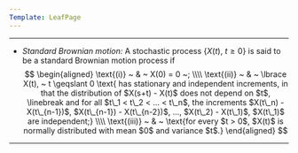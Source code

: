 ```yaml
---
Template: LeafPage
---
```


---

 - *Standard Brownian motion:* A stochastic process $\lbrace X(t), ~ t \geqslant 0 \rbrace$ is said to be a standard Brownian motion process if
 $$ \begin{aligned}
 \text{(i)} ~ & ~ X(0) = 0 ~; \\\\
 \text{(ii)} ~ & ~ \lbrace X(t), ~ t \geqslant 0 \text{ has stationary and independent increments, in that the distribution of $X(s+t) - X(t)$ does not depend on $t$, \linebreak
 and for all $t\_1 < t\_2 < ... < t\_n$, the increments $X(t\_n) - X(t\_{n-1})$, $X(t\_{n-1}) - X(t\_{n-2})$, ..., $X(t\_2) - X(t\_1)$, $X(t\_1)$ are independent;} \\\\
 \text{(iii)} ~ & ~ \text{for every $t > 0$, $X(t)$ is normally distributed with mean $0$ and variance $t$.}
 \end{aligned} $$
---
